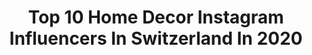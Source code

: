 ---
title: Top 10 Home Decor Instagram Influencers In Switzerland In 2020
description: >-
  Find top home decor Instagram influencers in Switzerland in 2020. Most popular hashtags: #homedecor #interior #interiordesign #interiorinspo.
platform: Instagram
hits: 27
text_top: See the most popular Instagram influencers on inBeat.
text_bottom: Our database aggregates 27 Instagram influencers like this in Switzerland for you to collaborate.
profiles:
  - username: "celine_lavieboheme"
    fullname: >-
      Céline Perret❊𝗕𝗼𝗵𝗼 𝗟𝗶𝗳𝗲𝘀𝘁𝘆𝗹𝗲𝗿
    bio: >-
      🌵𝙵𝚘𝚞𝚗𝚍𝚎𝚛 @_beboho_ @thebohomes @consommezlocal.ch ✍🏼𝙹𝚘𝚞𝚛𝚗𝚊𝚕𝚒𝚜𝚝 ❊ 𝙱𝚘𝚑𝚘 𝚜𝚙𝚎𝚌𝚒𝚊𝚕𝚒𝚜𝚝 ☾ #bohospirit 📍𝙻𝚊𝚞𝚜𝚊𝚗𝚗𝚎🇨🇭& 𝙻𝙰 🇺🇸 💌𝚌𝚎𝚕𝚒𝚗𝚎@𝚕𝚊𝚟𝚒𝚎𝚋𝚘𝚑𝚎𝚖𝚎.𝚌𝚑 🛫𝙽𝚎𝚡𝚝: 𝙻𝙰
    location: "Switzerland"
    followers: 19106
    engagement: 215
    commentsToLikes: 0.060167
    id: ck9wd3j07dwsf0j788ypawjk6
    verified: false
    hashtags: "#bohemianblogger, #bohovibes, #bohostyle, #romandie"
  - username: "jojoula"
    fullname: >-
      ⋒ j o s e p h i n e ⋒
    bio: >-
      Rosé all the way ✎ jojoulatheblog@gmail.com ⋒ email for collaboration ≅ photos are c o p y r i g h t e d
    location: "Switzerland"
    followers: 15313
    engagement: 301
    commentsToLikes: 0.039452
    id: ck0tt92h41ohq0i19furu90p0
    verified: false
    hashtags: "#justbaby, #cutekidzz, #cutie, #christmas"
  - username: "art_cora_"
    fullname: >-
      𝑪𝒐𝒓𝒂𝒍𝒊𝒆
    bio: >-
      ➵ rénovation maison de famille 𝐈𝐧𝐭𝐞𝐫𝐢𝐞𝐮𝐫, 𝐡𝐚𝐛𝐢𝐭𝐚̂𝐭 & 𝓚𝓲𝓭𝓼 𝑪𝒐𝒂𝒄𝒉𝒊𝒏𝒈 𝒅𝒆𝒄𝒐 𝑴𝒖𝒎 🔝28 Swiss, Valais, Sion CONTACT• coralie.marquis@hotmail.com
    location: "Switzerland"
    followers: 30720
    engagement: 362
    commentsToLikes: 0.081585
    id: ck5hslueqwssm0i11mjywzpn6
    verified: false
    hashtags: "#decorationinterieure, #homedeco, #interieurinspiratie, #interior"
  - username: "homestylepassion"
    fullname: >-
      denise
    bio: >-
      interior & decor & diy schweiz #naturaltones #homestyledecor #diyhomedecor
    location: "Switzerland"
    followers: 28894
    engagement: 320
    commentsToLikes: 0.069094
    id: ck0tzyoujs1650i19i7u61rzo
    verified: false
    hashtags: "#naturetones, #solebich, #balkondeko, #homedecor"
  - username: "home_like_yours"
    fullname: >-
      Suzana Nikic
    bio: >-
      📍𝑺𝒘𝒊𝒕𝒛𝒆𝒓𝒍𝒂𝒏𝒅 🇨🇭 ▪️Founder of @home_like_yours blog ▪️Daily Home Inspiration🏡 ▪️ 𝑼𝒔𝒆 𝒎𝒚 #homelikeyours #HLYchallenge ✉️ interior.suzanach@gmail.com
    location: "Switzerland"
    followers: 21514
    engagement: 730
    commentsToLikes: 0.040812
    id: ck6tv920hkvd80j71im4huyk3
    verified: false
    hashtags: "#interiordesign, #meinzuhause, #dom, #wohnzimmer"
  - username: "anatomyandcappuccini"
    fullname: >-
      Anatomy & Cappuccini 👩🏻‍⚕️☕️
    bio: >-
      6th year caffeinated #medstudent and plant mom who’s trying to figure out life whilst taking cute stationery pictures
    location: "Switzerland"
    followers: 34018
    engagement: 1012
    commentsToLikes: 0.008432
    id: ck14lq59cvxik0i19lrk9dvjf
    verified: false
    hashtags: "#home, #quarantine, #lifestyle, #medblr"
  - username: "_nordisch"
    fullname: >-
      Jasmin
    bio: >-
      Pictures from our home, a renovated swiss farmhouse 🏡 and my work as a home stager 🛠 | Nice to have you here! 💌info@wohnvision-homestaging.ch
    location: "Switzerland"
    followers: 7469
    engagement: 762
    commentsToLikes: 0.047866
    id: ck139likdlwxl0i196zlpxu5v
    verified: false
    hashtags: "#freshflowers, #interior, #aquietstyle, #fr"
  - username: "rachel_momblogger_reallife"
    fullname: >-
      ✷  🇨🇭 𝑅𝒶𝒸𝒽𝑒𝓁  🇨🇭 ✷
    bio: >-
      🤍 𝑅𝑒𝓏𝑒𝓅𝓉𝑒, 𝐿𝑜𝓌 𝒞𝒶𝓇𝒷, 𝐵𝒶𝓈𝒾𝓈𝒸𝒽 🤍 𝐵𝑒𝒶𝓊𝓉𝓎, 𝒯𝓇𝒶𝓋𝑒𝓁, 𝓓𝓮𝓴𝓸 🤍 𝒯𝓇𝒶𝓊𝓂𝒽♡𝒸𝒽𝓏𝑒𝒾𝓉 𝒶𝓂: 16.08.21 𝒾𝓃 𝒦𝑜𝓈 / 𝒢𝓇𝒾𝑒𝒸𝒽𝑒𝓃𝓁𝒶𝓃𝒹
    location: "Switzerland"
    followers: 15007
    engagement: 325
    commentsToLikes: 0.099190
    id: ckap44win5utr0i78btip7xpt
    verified: false
    hashtags: "#shooting, #me, #familytime, #homedecor"
  - username: "herstyleboard"
    fullname: >-
      GEORGINA MORENO 🇩🇪🇨🇭🇧🇷
    bio: >-
      Hamburg▪️Zürich Style Editor for @maxi.redaktion & @materialistmagazin▪️Photographer▪️ info@herstyleboard.com
    location: "Switzerland"
    followers: 108100
    engagement: 91
    commentsToLikes: 0.137306
    id: ck55lkfyy1ru50i11hc12fg4x
    verified: false
    hashtags: "#silverjewelry, #germany, #swissgirl, #gold"
  - username: "wakeaway_"
    fullname: >-
      🌸 Camille Bonvin 🌸
    bio: >-
      ~ 𝑷𝒆𝒏𝒔𝒆, 𝒄𝒓𝒐𝒊𝒔, 𝒓𝒆̂𝒗𝒆 𝒆𝒕 𝒐𝒔𝒆 ~ 𝟤2, 𝑆𝑤𝑖𝑡𝑧𝑒𝑟𝑙𝑎𝑛𝑑 💌 𝑖𝑛𝑓𝑜@𝑤𝑎𝑘𝑒𝑎𝑤𝑎𝑦.𝑐𝘩 @wakeaway.videdressing
    location: "Switzerland"
    followers: 9316
    engagement: 995
    commentsToLikes: 0.096506
    id: ck8szi4rvoj930j78my7ua2d3
    verified: false
    hashtags: "#outfitinspiration, #oodtfashion, #autumnvibes, #memories"
---